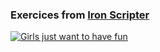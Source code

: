 ### Exercices from [Iron Scripter](https://ironscripter.us/)


[![Girls just want to have fun](https://img.youtube.com/vi/lMPtIhAPnn4/1.jpg)](https://www.youtube.com/watch?v=lMPtIhAPnn4)